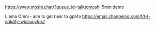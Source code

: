 https://www.moshi.chat/?queue_id=talktomoshi
5min demo

Llama Omni - aim to get near to gpt4o
https://email.changelog.com/t/t-l-sqkdty-wjuliuuyk-u/